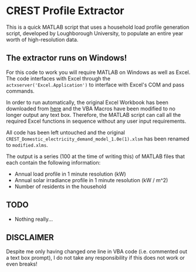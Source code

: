 # CREST Profile Extractor
This is a quick MATLAB script that uses a household load profile generation script, developed by Loughborough University, to populate an entire year worth of high-resolution data.

## The extractor runs on Windows!

For this code to work you will require MATLAB on Windows as well as Excel. The code interfaces with Excel through the `actxserver('Excel.Application')` to interface with Excel's COM and pass commands.

In order to run automatically, the original Excel Workbook has been downloaded from [here](https://dspace.lboro.ac.uk/dspace-jspui/handle/2134/5786) and the VBA Macros have been modified to no longer output any text box. Therefore, the MATLAB script can call all the required Excel functions in sequence without any user input requirements.

All code has been left untouched and the original `CREST_Domestic_electricity_demand_model_1.0e(1).xlsm` has been renamed to `modified.xlms`.

The output is a series (100 at the time of writing this) of MATLAB files that each contain the following information:

- Annual load profile in 1 minute resolution (kW)
- Annual solar irradiance profile in 1 minute resolution (kW / m^2)
- Number of residents in the household

## TODO

- Nothing really...


## DISCLAIMER

Despite me only having changed one line in VBA code (i.e. commented out a text box prompt), I do not take any responsibility if this does not work or even breaks!


